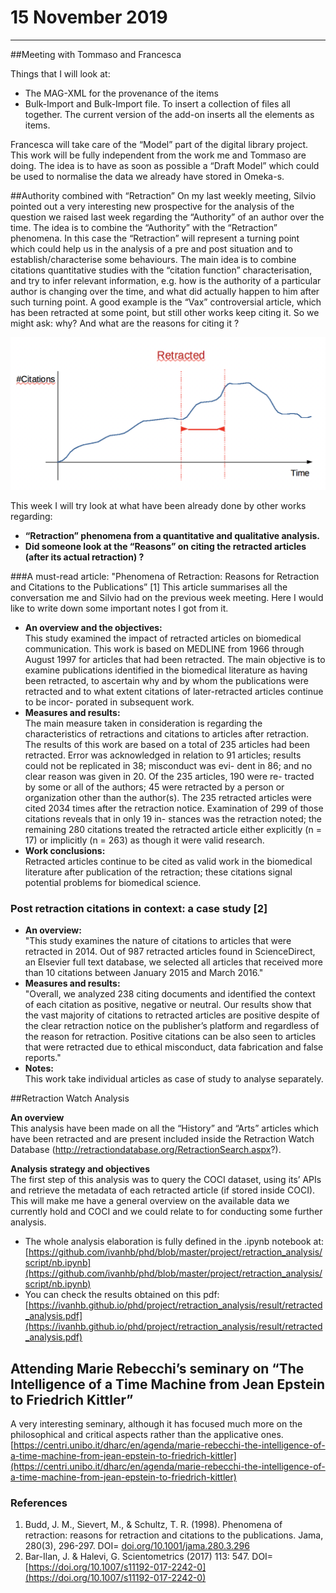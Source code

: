# 15 November 2019

***
##Meeting with Tommaso and Francesca

Things that I will look at:

* The MAG-XML for the provenance of the items
* Bulk-Import and Bulk-Import file. To insert a collection of files all together.
The current version of the add-on inserts all the elements as items. 

Francesca will take care of the “Model” part of the digital library project. This work will be fully independent from the work me and Tommaso are doing. The idea is to have as soon as possible a “Draft Model” which could be used to normalise the data we already have stored in Omeka-s.


##Authority combined with “Retraction”
On my last weekly meeting, Silvio pointed out a very interesting new prospective for the analysis of the question we raised last week regarding the “Authority” of an author over the time. The idea is to combine the “Authority” with the “Retraction” phenomena. 
In this case the “Retraction” will represent a turning point which could help us in the analysis of a pre and post situation and to establish/characterise some behaviours. The main idea is to combine citations quantitative studies with the “citation function” characterisation, and try to infer relevant information, e.g. how is the authority of a particular author is changing over the time, and what did actually happen to him after such turning point.
A good example is the “Vax” controversial article, which has been retracted at some point, but still other works keep citing it. So we might ask: why? And what are the reasons for citing it ?

![](img/1.png)

This week I will try look at what have been already done by other works regarding:

* **“Retraction” phenomena from a quantitative and qualitative analysis.**
* **Did someone look at the “Reasons” on citing the retracted articles (after its actual retraction) ?**

###A must-read article: "Phenomena of Retraction: Reasons for Retraction and Citations to the Publications” [1]
This article summarises all the conversation me and Silvio had on the previous week meeting. Here I would like to write down some important notes I got from it.

* **An overview and the objectives:**  
This study examined the impact of retracted articles on biomedical communication. This work is based on MEDLINE from 1966 through August 1997 for articles that had been retracted. The main objective is to examine publications identified in the biomedical literature as having been retracted, to ascertain why and by whom the publications were retracted and to what extent citations of later-retracted articles continue to be incor- porated in subsequent work.
* **Measures and results:**  
The main measure taken in consideration is regarding the characteristics of retractions and citations to articles after retraction. The results of this work are based on a total of 235 articles had been retracted. Error was acknowledged in relation to 91 articles; results could not be replicated in 38; misconduct was evi- dent in 86; and no clear reason was given in 20. Of the 235 articles, 190 were re- tracted by some or all of the authors; 45 were retracted by a person or organization other than the author(s). The 235 retracted articles were cited 2034 times after the retraction notice. Examination of 299 of those citations reveals that in only 19 in- stances was the retraction noted; the remaining 280 citations treated the retracted article either explicitly (n = 17) or implicitly (n = 263) as though it were valid research.
* **Work conclusions:**  
Retracted articles continue to be cited as valid work in the biomedical literature after publication of the retraction; these citations signal potential problems for biomedical science.

### Post retraction citations in context: a case study [2]
* **An overview:**  
"This study examines the nature of citations to articles that were retracted in 2014. Out of 987 retracted articles found in ScienceDirect, an Elsevier full text database, we selected all articles that received more than 10 citations between January 2015 and March 2016." 
* **Measures and results:**  
"Overall, we analyzed 238 citing documents and identified the context of each citation as positive, negative or neutral. Our results show that the vast majority of citations to retracted articles are positive despite of the clear retraction notice on the publisher’s platform and regardless of the reason for retraction. Positive citations can be also seen to articles that were retracted due to ethical misconduct, data fabrication and false reports."
* **Notes:**  
This work take individual articles as case of study to analyse separately. 


##Retraction Watch Analysis

**An overview**  
This analysis have been made on all the “History” and “Arts” articles which have been retracted and are present included inside the Retraction Watch Database (http://retractiondatabase.org/RetractionSearch.aspx?). 

**Analysis strategy and objectives**  
The first step of this analysis was to query the COCI dataset, using its’ APIs and retrieve the metadata of each retracted article (if stored inside COCI). This will make me have a general overview on the available data we currently hold and COCI and we could relate to for conducting some further analysis.

* The whole analysis elaboration is fully defined in the .ipynb notebook at: [https://github.com/ivanhb/phd/blob/master/project/retraction_analysis/script/nb.ipynb](https://github.com/ivanhb/phd/blob/master/project/retraction_analysis/script/nb.ipynb)
* You can check the results obtained on this pdf:
[https://ivanhb.github.io/phd/project/retraction_analysis/result/retracted_analysis.pdf](https://ivanhb.github.io/phd/project/retraction_analysis/result/retracted_analysis.pdf)

## Attending Marie Rebecchi’s seminary on “The Intelligence of a Time Machine from Jean Epstein to Friedrich Kittler”

A very interesting seminary, although it has focused much more on the philosophical and critical aspects rather than the applicative ones. 
[https://centri.unibo.it/dharc/en/agenda/marie-rebecchi-the-intelligence-of-a-time-machine-from-jean-epstein-to-friedrich-kittler](https://centri.unibo.it/dharc/en/agenda/marie-rebecchi-the-intelligence-of-a-time-machine-from-jean-epstein-to-friedrich-kittler)


### References
1. Budd, J. M., Sievert, M., & Schultz, T. R. (1998). Phenomena of retraction: reasons for retraction and citations to the publications. Jama, 280(3), 296-297. DOI= [doi.org/10.1001/jama.280.3.296](doi.org/10.1001/jama.280.3.296)   
2. Bar-Ilan, J. & Halevi, G. Scientometrics (2017) 113: 547. DOI= [https://doi.org/10.1007/s11192-017-2242-0](https://doi.org/10.1007/s11192-017-2242-0)

